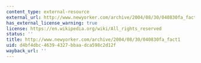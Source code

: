 ```yaml
---
content_type: external-resource
external_url: http://www.newyorker.com/archive/2004/08/30/040830fa_fact1
has_external_license_warning: true
license: https://en.wikipedia.org/wiki/All_rights_reserved
status: ''
title: http://www.newyorker.com/archive/2004/08/30/040830fa_fact1
uid: d4bf4dbc-4639-4327-bbaa-dca598c2d12f
wayback_url: ''
---
```

